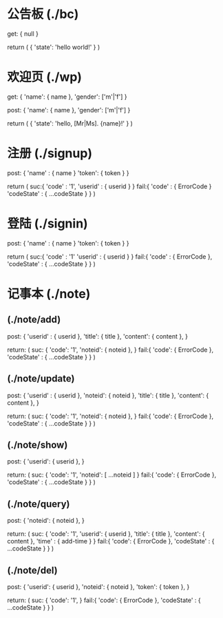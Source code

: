 # 公告板 (./bc)

get: {
  null
}

return (
  {
    'state': 'hello world!'
  }
)

# 欢迎页 (./wp)

get: {
  'name': { name },
  'gender': ['m'|'f']
}

post: {
  'name': { name },
  'gender': ['m'|'f']
}

return (
  {
    'state': 'hello, [Mr|Ms]. {name}!'
  }
)



# 注册 (./signup)

post: {
  'name' : { name }
  'token': { token }
}

return (
  suc:{
    'code' : '1',
    'userid' : { userid }
  }
  fail:{
    'code' : { ErrorCode }
    'codeState' : { ...codeState }
  }
)



# 登陆 (./signin)

post: {
  'name' : { name }
  'token': { token }
}

return (
  suc:{
    'code' : '1'
    'userid' : { userid }
  }
  fail:{
    'code' : { ErrorCode },
    'codeState' : { ...codeState }
  }
)


# 记事本 (./note)


## (./note/add)

post: {
  'userid' : { userid },
  'title': { title },
  'content': { content },
}

return: (
  suc: {
    'code': '1',
    'noteid': { noteid },
  }
  fail:{
    'code': { ErrorCode },
    'codeState' : { ...codeState }
  }
)


## (./note/update)

post: {
  'userid' : { userid },
  'noteid': { noteid },
  'title': { title },
  'content': { content },
}

return: (
  suc: {
    'code': '1',
    'noteid': { noteid },
  }
  fail:{
    'code': { ErrorCode },
    'codeState' : { ...codeState }
  }
)


## (./note/show)

post: {
  'userid': { userid },
}

return: (
  suc: {
    'code': '1',
    'noteid': [ ...noteid ]
  }
  fail:{
    'code': { ErrorCode },
    'codeState' : { ...codeState }
  }
)


## (./note/query)

post: {
  'noteid': { noteid },
}

return: (
  suc: {
    'code': '1',
    'userid': { userid },
    'title': { title },
    'content': { content },
    'time' : { add-time }
  }
  fail:{
    'code': { ErrorCode },
    'codeState' : { ...codeState }
  }
)


## (./note/del)

post: {
  'userid': { userid },
  'noteid': { noteid },
  'token': { token },
}

return: (
  suc: {
    'code': '1',
  }
  fail:{
    'code': { ErrorCode },
    'codeState' : { ...codeState }
  }
)

